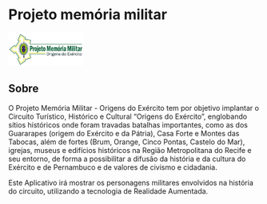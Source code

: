 # Projeto memória militar

<img src="/images/logo.png" width="150" alt="Projeto Memória Militar"/>

## Sobre

O Projeto Memória Militar - Origens do Exército tem por objetivo implantar o Circuito Turístico, Histórico e Cultural “Origens do Exército”, englobando sítios históricos onde foram travadas batalhas importantes, como as dos Guararapes (origem do Exército e da Pátria), Casa Forte e Montes das Tabocas, além de fortes (Brum, Orange, Cinco Pontas, Castelo do Mar), igrejas, museus e edifícios históricos na Região Metropolitana do Recife e seu entorno, de forma a possibilitar a difusão da história e da cultura do Exército e de Pernambuco e de valores de civismo e cidadania.

Este Aplicativo irá mostrar os personagens militares envolvidos na história do circuito, utilizando a tecnologia de Realidade Aumentada.
